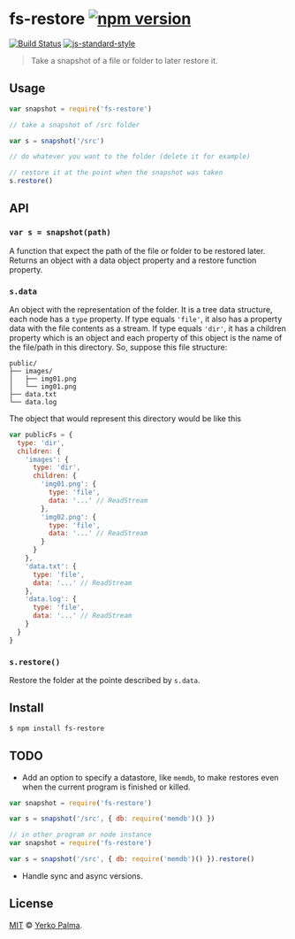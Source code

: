 # fs-restore [![npm version](https://img.shields.io/npm/v/fs-restore.svg?style=flat-square)](https://www.npmjs.com/package/fs-restore) 
[![Build Status](https://img.shields.io/travis/YerkoPalma/fs-restore/master.svg?style=flat-square)](https://travis-ci.org/YerkoPalma/fs-restore)  [![js-standard-style](https://img.shields.io/badge/code%20style-standard-brightgreen.svg?style=flat-square)](https://github.com/feross/standard)

> Take a snapshot of a file or folder to later restore it.

## Usage

```js
var snapshot = require('fs-restore')

// take a snapshot of /src folder

var s = snapshot('/src')

// do whatever you want to the folder (delete it for example)

// restore it at the point when the snapshot was taken
s.restore()
```

## API

### `var s = snapshot(path)`

A function that expect the path of the file or folder to be restored later. Returns an object with a data object property and a restore function property.

### `s.data`

An object with the representation of the folder.
It is a tree data structure, each node has a `type` property. If type equals `'file'`, it also has a property data with the file contents as a stream. If type equals `'dir'`, it has a children property which is an object and each property of this object is the name of the file/path in this directory.
So, suppose this file structure:

```
public/
├── images/
│   ├── img01.png
│   └── img01.png
├── data.txt
└── data.log
```

The object that would represent this directory would be like this

```js
var publicFs = {
  type: 'dir',
  children: {
    'images': {
      type: 'dir',
      children: {
        'img01.png': {
          type: 'file',
          data: '...' // ReadStream
        },
        'img02.png': {
          type: 'file',
          data: '...' // ReadStream
        }
      }
    },
    'data.txt': {
      type: 'file',
      data: '...' // ReadStream
    },
    'data.log': {
      type: 'file',
      data: '...' // ReadStream
    }
  }
}
```

### `s.restore()`

Restore the folder at the pointe described by `s.data`.

## Install

```bash
$ npm install fs-restore
```

## TODO

- Add an option to specify a datastore, like `memdb`, to make restores even when the current program is finished or killed.

```js
var snapshot = require('fs-restore')

var s = snapshot('/src', { db: require('memdb')() })

// in other program or node instance
var snapshot = require('fs-restore')

var s = snapshot('/src', { db: require('memdb')() }).restore()
```

- Handle sync and async versions.

## License

[MIT](/license) © [Yerko Palma](https://github.com/YerkoPalma).